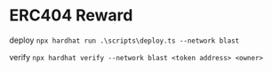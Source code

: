 # ERC404 Reward

deploy
``
npx hardhat run .\scripts\deploy.ts --network blast
``

verify
``
npx hardhat verify --network blast <token address> <owner>
``